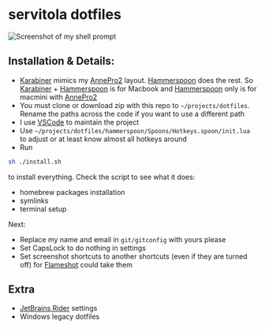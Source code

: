 # servitola dotfiles

![Screenshot of my shell prompt](https://i.imgur.com/8dgnsIb.jpg)
## Installation & Details:
* [Karabiner](https://karabiner-elements.pqrs.org/) mimics my [AnnePro2](https://www.annepro.net/) layout. [Hammerspoon](hammerspoon.org/) does the rest. So [Karabiner](https://karabiner-elements.pqrs.org/) + [Hammerspoon](hammerspoon.org/) is for Macbook and [Hammerspoon](hammerspoon.org/) only is for macmini with [AnnePro2](https://www.annepro.net/)
* You must clone or download zip with this repo to `~/projects/dotfiles`. Rename the paths across the code if you want to use a different path
* I use [VSCode](https://code.visualstudio.com/) to maintain the project
* Use `~/projects/dotfiles/hammerspoon/Spoons/Hotkeys.spoon/init.lua` to adjust or at least know almost all hotkeys around
* Run
```bash
sh ./install.sh
```
 to install everything. Check the script to see what it does:

 * homebrew packages installation
 * symlinks
 * terminal setup

Next:
* Replace my name and email in `git/gitconfig` with yours please
* Set CapsLock to do nothing in settings
* Set screenshot shortcuts to another shortcuts (even if they are turned off) for [Flameshot](https://flameshot.org/) could take them



## Extra
* [JetBrains Rider](https://www.jetbrains.com/rider/) settings
* Windows legacy dotfiles
